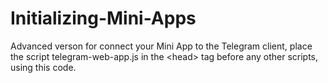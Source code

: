 # Initializing-Mini-Apps
Advanced verson for connect your Mini App to the Telegram client, place the script telegram-web-app.js in the &lt;head> tag before any other scripts, using this code.
